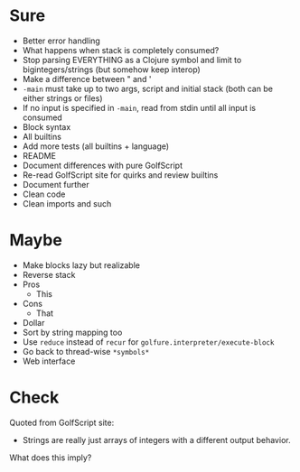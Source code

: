 Sure
====
- Better error handling
 - What happens when stack is completely consumed?
- Stop parsing EVERYTHING as a Clojure symbol and limit to bigintegers/strings (but somehow keep interop)
 - Make a difference between " and '
- `-main` must take up to two args, script and initial stack (both can be either strings or files)
 - If no input is specified in `-main`, read from stdin until all input is consumed
- Block syntax
- All builtins
- Add more tests (all builtins + language)
- README
 - Document differences with pure GolfScript
- Re-read GolfScript site for quirks and review builtins
- Document further
- Clean code
 - Clean imports and such

Maybe
=====
- Make blocks lazy but realizable
- Reverse stack
 - Pros
     - This
 - Cons
     - That
- Dollar
 - Sort by string mapping too
- Use `reduce` instead of `recur` for `golfure.interpreter/execute-block`
- Go back to thread-wise `*symbols*`
- Web interface

Check
=====
Quoted from GolfScript site:

- Strings are really just arrays of integers with a different output behavior.

What does this imply?